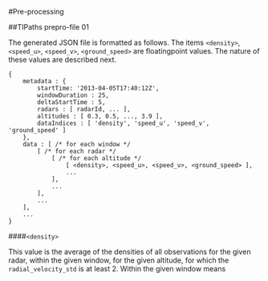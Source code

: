 #Pre-processing

##TIPaths prepro-file 01

The generated JSON file is formatted as follows. The items `<density>`, `<speed_u>`, `<speed_v>`, `<ground_speed>` are floatingpoint values. The nature of these values are described next.

```
{
    metadata : {
        startTime: '2013-04-05T17:40:12Z',
        windowDuration : 25,
        deltaStartTime : 5,
        radars : [ radarId, ... ],
        altitudes : [ 0.3, 0.5, ..., 3.9 ],
        dataIndices : [ 'density', 'speed_u', 'speed_v', 'ground_speed' ]
    },
    data : [ /* for each window */
        [ /* for each radar */
            [ /* for each altitude */
                [ <density>, <speed_u>, <speed_v>, <ground_speed> ],
                ...
            ],
            ...
        ],
        ...
    ],
    ...
}
```

####`<density>`

This value is the average of the densities of all observations for the given radar, within the given window, for the given altitude, for which the `radial_velocity_std` is at least 2.
Within the given window means
